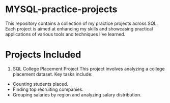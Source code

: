 # MYSQL-practice-projects
This repository contains a collection of my practice projects across SQL. Each project is aimed at enhancing my skills and showcasing practical applications of various tools and techniques I've learned.

# Projects Included
1. SQL College Placement Project
This project involves analyzing a college placement dataset. Key tasks include:
- Counting students placed.
- Finding top recruiting companies.
- Grouping salaries by region and analyzing salary distribution.
